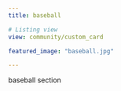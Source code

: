 ```yaml
---
title: baseball

# Listing view
view: community/custom_card

featured_image: "baseball.jpg"

---
```



baseball section